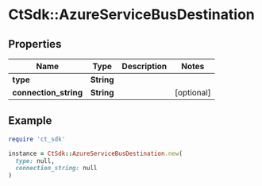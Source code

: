 # CtSdk::AzureServiceBusDestination

## Properties

| Name | Type | Description | Notes |
| ---- | ---- | ----------- | ----- |
| **type** | **String** |  |  |
| **connection_string** | **String** |  | [optional] |

## Example

```ruby
require 'ct_sdk'

instance = CtSdk::AzureServiceBusDestination.new(
  type: null,
  connection_string: null
)
```

